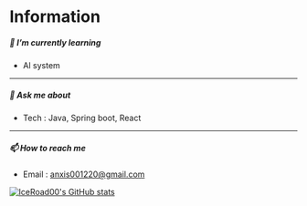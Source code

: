 # Information

##### 🌱 I’m currently learning

- Al system
***

##### 💬 Ask me about

- Tech : Java, Spring boot, React

***

##### 📫 How to reach me

- Email : anxis001220@gmail.com

[![IceRoad00's GitHub stats](https://github-readme-stats.vercel.app/api?username=IceRoad00&show_icons=true&theme=radical)](https://github.com/anuraghazra/github-readme-stats)


